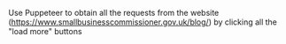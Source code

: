 Use Puppeteer to obtain all the requests from the website (https://www.smallbusinesscommissioner.gov.uk/blog/) by clicking all the "load more" buttons 